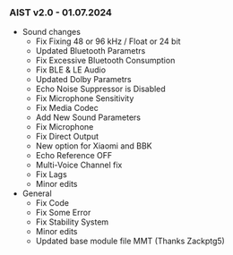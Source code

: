 ### AIST v2.0 - 01.07.2024

* Sound changes
  * Fix Fixing 48 or 96 kHz / Float or 24 bit
  * Updated Bluetooth Parametrs
  * Fix Excessive Bluetooth Consumption
  * Fix BLE & LE Audio
  * Updated Dolby Parametrs
  * Echo Noise Suppressor is Disabled
  * Fix Microphone Sensitivity
  * Fix Media Codec
  * Add New Sound Parameters
  * Fix Microphone
  * Fix Direct Output
  * New option for Xiaomi and BBK
  * Echo Reference OFF
  * Multi-Voice Channel fix
  * Fix Lags
  * Minor edits
* General
  * Fix Code
  * Fix Some Error
  * Fix Stability System
  * Minor edits
  * Updated base module file MMT (Thanks Zackptg5)
